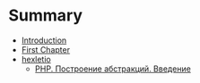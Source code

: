 # Summary

* [Introduction](README.md)
* [First Chapter](chapter1.md)
* [hexletio](hexletio.md)
   * [PHP. Построение абстракций. Введение](php_postroenie_abstraktsii_vvedenie.md)


